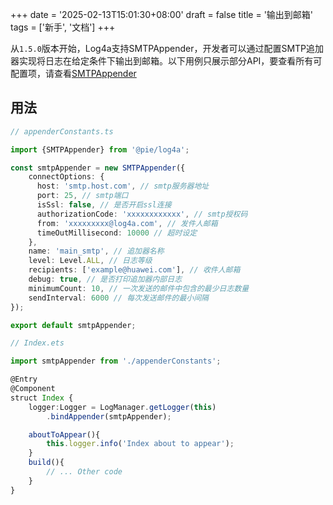 +++
date = '2025-02-13T15:01:30+08:00'
draft = false
title = '输出到邮箱'
tags = ['新手', '文档']
+++

从`1.5.0`版本开始，Log4a支持SMTPAppender，开发者可以通过配置SMTP追加器实现将日志在给定条件下输出到邮箱。以下用例只展示部分API，要查看所有可配置项，请查看[SMTPAppender](../reference/smtp-appender.md)

## 用法

```ts
// appenderConstants.ts

import {SMTPAppender} from '@pie/log4a';

const smtpAppender = new SMTPAppender({
    connectOptions: {
      host: 'smtp.host.com', // smtp服务器地址
      port: 25, // smtp端口
      isSsl: false, // 是否开启ssl连接
      authorizationCode: 'xxxxxxxxxxxx', // smtp授权码
      from: 'xxxxxxxxx@log4a.com', // 发件人邮箱
      timeOutMillisecond: 10000 // 超时设定
    },
    name: 'main_smtp', // 追加器名称
    level: Level.ALL, // 日志等级
    recipients: ['example@huawei.com'], // 收件人邮箱
    debug: true, // 是否打印追加器内部日志
    minimumCount: 10, // 一次发送的邮件中包含的最少日志数量
    sendInterval: 6000 // 每次发送邮件的最小间隔
});

export default smtpAppender;
```

```ts
// Index.ets

import smtpAppender from './appenderConstants';

@Entry
@Component
struct Index {
    logger:Logger = LogManager.getLogger(this)
        .bindAppender(smtpAppender);

    aboutToAppear(){
        this.logger.info('Index about to appear');
    }
    build(){
        // ... Other code
    }
}
```

